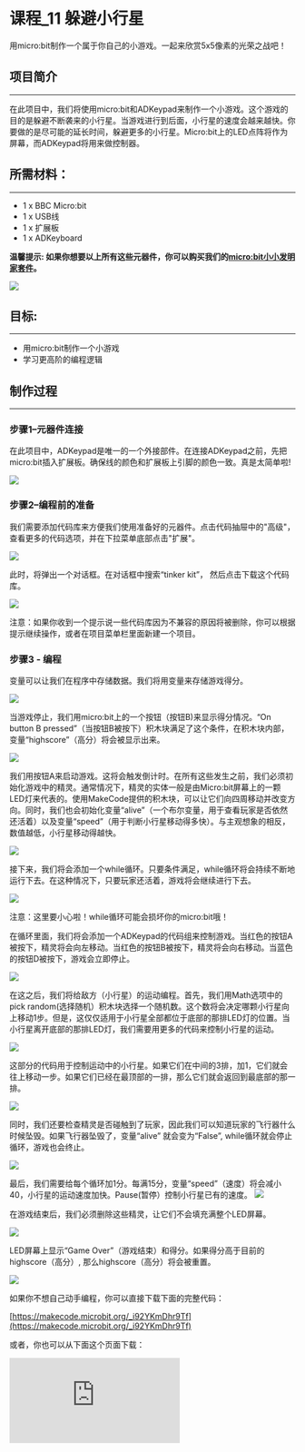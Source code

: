 ﻿# 课程_11 躲避小行星

用micro:bit制作一个属于你自己的小游戏。一起来欣赏5x5像素的光荣之战吧！


## 项目简介
---

在此项目中，我们将使用micro:bit和ADKeypad来制作一个小游戏。这个游戏的目的是躲避不断袭来的小行星。当游戏进行到后面，小行星的速度会越来越快。你要做的是尽可能的延长时间，躲避更多的小行星。Micro:bit上的LED点阵将作为屏幕，而ADKeypad将用来做控制器。


## 所需材料：
---

- 1 x BBC Micro:bit
- 1 x USB线
- 1 x 扩展板
- 1 x ADKeyboard

**温馨提示: 如果你想要以上所有这些元器件，你可以购买我们的[micro:bit小小发明家套件](https://item.taobao.com/item.htm?spm=a230r.7195193.1997079397.9.z3IMPf&id=564707672256&abbucket=5)。**

![](https://wiki-media-ef.oss-cn-hongkong.aliyuncs.com/docs/microbit/getting-started/microbit-tinker-kit/images/ozcYGBt.jpg)


## 目标:
---

- 用micro:bit制作一个小游戏
- 学习更高阶的编程逻辑


## 制作过程
---

### 步骤1–元器件连接

在此项目中，ADKeypad是唯一的一个外接部件。在连接ADKeypad之前，先把micro:bit插入扩展板。确保线的颜色和扩展板上引脚的颜色一致。真是太简单啦!

![](https://wiki-media-ef.oss-cn-hongkong.aliyuncs.com/docs/microbit/getting-started/microbit-tinker-kit/images/ZNtlLUx.jpg)


### 步骤2–编程前的准备

我们需要添加代码库来方便我们使用准备好的元器件。点击代码抽屉中的"高级"，查看更多的代码选项，并在下拉菜单底部点击"扩展"。

![](https://wiki-media-ef.oss-cn-hongkong.aliyuncs.com/docs/microbit/getting-started/microbit-tinker-kit/images/R5lx5Np.jpg)

此时，将弹出一个对话框。在对话框中搜索“tinker kit”， 然后点击下载这个代码库。

![](https://wiki-media-ef.oss-cn-hongkong.aliyuncs.com/docs/microbit/getting-started/microbit-tinker-kit/images/pduH11r.png)

注意：如果你收到一个提示说一些代码库因为不兼容的原因将被删除，你可以根据提示继续操作，或者在项目菜单栏里面新建一个项目。


### 步骤3 - 编程

变量可以让我们在程序中存储数据。我们将用变量来存储游戏得分。

![](https://wiki-media-ef.oss-cn-hongkong.aliyuncs.com/docs/microbit/getting-started/microbit-tinker-kit/images/Yz2iWWU.jpg)

当游戏停止，我们用micro:bit上的一个按钮（按钮B)来显示得分情况。“On button B pressed”（当按钮B被按下）积木块满足了这个条件，在积木块内部，变量“highscore”（高分）将会被显示出来。

![](https://wiki-media-ef.oss-cn-hongkong.aliyuncs.com/docs/microbit/getting-started/microbit-tinker-kit/images/wfVopPH.jpg)

我们用按钮A来启动游戏。这将会触发倒计时。在所有这些发生之前，我们必须初始化游戏中的精灵。通常情况下，精灵的实体一般是由Micro:bit屏幕上的一颗LED灯来代表的。使用MakeCode提供的积木块，可以让它们向四周移动并改变方向。同时，我们也会初始化变量“alive”（一个布尔变量，用于查看玩家是否依然还活着）以及变量“speed”（用于判断小行星移动得多快）。与主观想象的相反，数值越低，小行星移动得越快。

![](https://wiki-media-ef.oss-cn-hongkong.aliyuncs.com/docs/microbit/getting-started/microbit-tinker-kit/images/Tz4XSUG.jpg)

接下来，我们将会添加一个while循环。只要条件满足，while循环将会持续不断地运行下去。在这种情况下，只要玩家还活着，游戏将会继续进行下去。

![](https://wiki-media-ef.oss-cn-hongkong.aliyuncs.com/docs/microbit/getting-started/microbit-tinker-kit/images/VAuweGQ.jpg)

注意：这里要小心啦！while循环可能会损坏你的micro:bit哦！

在循环里面，我们将会添加一个ADKeypad的代码组来控制游戏。当红色的按钮A被按下，精灵将会向左移动。当红色的按钮B被按下，精灵将会向右移动。当蓝色的按钮D被按下，游戏会立即停止。

![](https://wiki-media-ef.oss-cn-hongkong.aliyuncs.com/docs/microbit/getting-started/microbit-tinker-kit/images/SVdhjbO.jpg)

在这之后，我们将给敌方（小行星）的运动编程。首先，我们用Math选项中的pick random(选择随机）积木块选择一个随机数。这个数将会决定哪颗小行星向上移动1步。但是，这仅仅适用于小行星全部都位于底部的那排LED灯的位置。当小行星离开底部的那排LED灯，我们需要用更多的代码来控制小行星的运动。

![](https://wiki-media-ef.oss-cn-hongkong.aliyuncs.com/docs/microbit/getting-started/microbit-tinker-kit/images/s1WQ4vz.jpg)

这部分的代码用于控制运动中的小行星。如果它们在中间的3排，加1，它们就会往上移动一步。如果它们已经在最顶部的一排，那么它们就会返回到最底部的那一排。

![](https://wiki-media-ef.oss-cn-hongkong.aliyuncs.com/docs/microbit/getting-started/microbit-tinker-kit/images/5JId6PQ.jpg)

同时，我们还要检查精灵是否碰触到了玩家，因此我们可以知道玩家的飞行器什么时候坠毁。如果飞行器坠毁了，变量“alive” 就会变为“False”, while循环就会停止循环，游戏也会终止。

![](https://wiki-media-ef.oss-cn-hongkong.aliyuncs.com/docs/microbit/getting-started/microbit-tinker-kit/images/ArqQrmH.jpg)

最后，我们需要给每个循环加1分。每满15分，变量“speed”（速度）将会减小40，小行星的运动速度加快。Pause(暂停）控制小行星已有的速度。
![](https://wiki-media-ef.oss-cn-hongkong.aliyuncs.com/docs/microbit/getting-started/microbit-tinker-kit/images/9rOE0V9.jpg)

在游戏结束后，我们必须删除这些精灵，让它们不会填充满整个LED屏幕。

![](https://wiki-media-ef.oss-cn-hongkong.aliyuncs.com/docs/microbit/getting-started/microbit-tinker-kit/images/CqcD8aX.jpg)

LED屏幕上显示“Game Over”（游戏结束）和得分。如果得分高于目前的highscore（高分）, 那么highscore（高分）将会被重置。

![](https://wiki-media-ef.oss-cn-hongkong.aliyuncs.com/docs/microbit/getting-started/microbit-tinker-kit/images/bALkKbD.jpg)

如果你不想自己动手编程，你可以直接下载下面的完整代码：

[https://makecode.microbit.org/_i92YKmDhr9Tf](https://makecode.microbit.org/_i92YKmDhr9Tf)

或者，你也可以从下面这个页面下载：

<div
    style={{
        position: 'relative',
        paddingBottom: '60%',
        overflow: 'hidden',
    }}
>
    <iframe
        src="https://makecode.microbit.org/_i92YKmDhr9Tf"
        frameborder="0"
        sandbox="allow-popups allow-forms allow-scripts allow-same-origin"
        style={{
            position: 'absolute',
            width: '100%',
            height: '100%',
        }}
    />
</div>

### 步骤4 - 成功！

太棒啦！你已经用micro:bit制作出了一个属于你自己的迷你视频游戏了哦！现在你可以把你的小游戏向你的小伙伴们展示一下，看看谁是真正的boss!


## 常见问题
---
